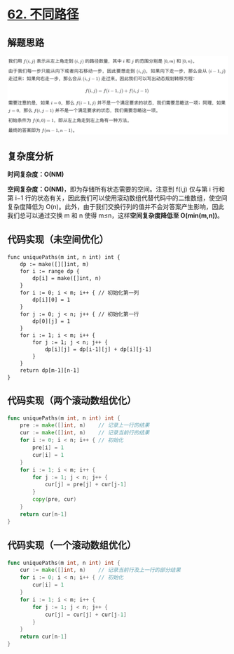 # [62. 不同路径](https://leetcode-cn.com/problems/unique-paths/)

## 解题思路

![BBF235C4-1772-4093-AA6B-516FC4F24A79](images/BBF235C4-1772-4093-AA6B-516FC4F24A79.png)

## 复杂度分析

**时间复杂度：O(NM)**

**空间复杂度：O(NM)**，即为存储所有状态需要的空间。注意到 f(i,j) 仅与第 i 行和第 i−1 行的状态有关，因此我们可以使用滚动数组代替代码中的二维数组，使空间复杂度降低为 O(n)。此外，由于我们交换行列的值并不会对答案产生影响，因此我们总可以通过交换 m 和 n 使得 m≤n，这样**空间复杂度降低至 O(min(m,n))**。

## 代码实现（未空间优化）

```golang
func uniquePaths(m int, n int) int {
	dp := make([][]int, m)
	for i := range dp {
		dp[i] = make([]int, n)
	}
	for i := 0; i < m; i++ { // 初始化第一列
		dp[i][0] = 1
	}
	for j := 0; j < n; j++ { // 初始化第一行
		dp[0][j] = 1
	}
	for i := 1; i < m; i++ {
		for j := 1; j < n; j++ {
			dp[i][j] = dp[i-1][j] + dp[i][j-1]
		}
	}
	return dp[m-1][n-1]
}
```

## 代码实现（两个滚动数组优化）

```go
func uniquePaths(m int, n int) int {
	pre := make([]int, n)    // 记录上一行的结果
	cur := make([]int, n)    // 记录当前行的结果
	for i := 0; i < n; i++ { // 初始化
		pre[i] = 1
		cur[i] = 1
	}
	for i := 1; i < m; i++ {
		for j := 1; j < n; j++ {
			cur[j] = pre[j] + cur[j-1]
		}
		copy(pre, cur)
	}
	return cur[n-1]
}
```

## 代码实现（一个滚动数组优化）

```go
func uniquePaths(m int, n int) int {
	cur := make([]int, n)    // 记录当前行及上一行的部分结果
	for i := 0; i < n; i++ { // 初始化
		cur[i] = 1
	}
	for i := 1; i < m; i++ {
		for j := 1; j < n; j++ {
			cur[j] = cur[j] + cur[j-1]
		}
	}
	return cur[n-1]
}
```

